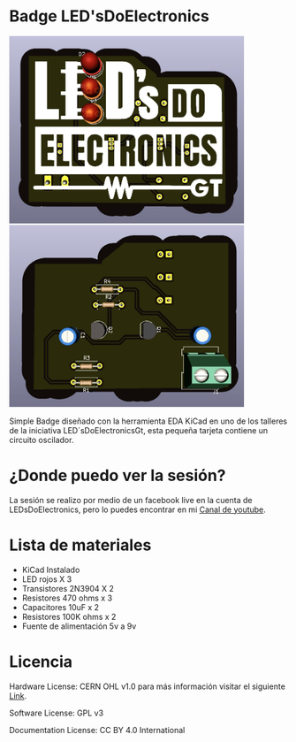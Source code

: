 # Badge LED'sDoElectronics
<img src="top.jpeg" width="425"/> <img src="bottom.jpeg" width="425"/> 


Simple Badge diseñado con la herramienta EDA KiCad en uno de los talleres de la iniciativa LED´sDoElectronicsGt, esta pequeña tarjeta contiene un circuito oscilador.

# ¿Donde puedo ver la sesión?

La sesión se realizo por medio de un facebook live en la cuenta de LEDsDoElectronics, pero lo puedes encontrar en mi [Canal de youtube][YTB].

[YTB]: https://youtu.be/NXX7O06I9Ms

# Lista de materiales

- KiCad Instalado 
- LED rojos X 3 
- Transistores 2N3904 X 2
- Resistores 470 ohms x 3 
- Capacitores 10uF x 2
- Resistores 100K ohms x 2 
- Fuente de alimentación 5v a 9v

# Licencia

Hardware License: CERN OHL v1.0 para más información visitar el siguiente [Link][CERN_v1].

[CERN_v1]: https://ohwr.org/project/cernohl/wikis/Documents/CERN-OHL-version-1.2

Software License: GPL v3

Documentation License: CC BY 4.0 International